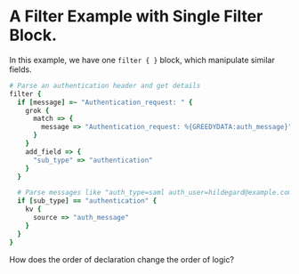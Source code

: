 # A Filter Example with Single Filter Block.
In this example, we have one `filter { }` block, which manipulate similar fields.

```ruby
# Parse an authentication header and get details
filter {
  if [message] =~ "Authentication_request: " {
    grok {
      match => {
        message => "Authentication_request: %{GREEDYDATA:auth_message}"
      }
    }
    add_field => {
      "sub_type" => "authentication"
    }
  }

  # Parse messages like "auth_type=saml auth_user=hildegard@example.com application=testapp"
  if [sub_type] == "authentication" {
    kv {
      source => "auth_message"
    }
  }
}

```
How does the order of declaration change the order of logic?
